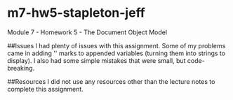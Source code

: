 # m7-hw5-stapleton-jeff
Module 7 - Homework 5 - The Document Object Model


##Issues
I had plenty of issues with this assignment. Some of my problems came in adding '' marks to appended variables (turning them into strings to display). I also had some simple mistakes that were small, but code-breaking.

##Resources
I did not use any resources other than the lecture notes to complete this assignment.